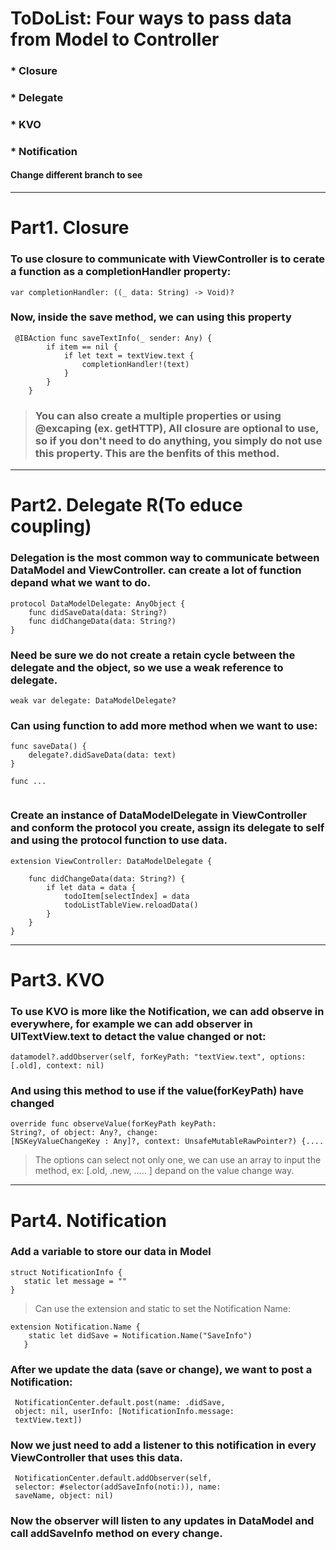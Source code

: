# ToDoList: Four ways to pass data from Model to Controller

### * Closure

### * Delegate

### * KVO

### * Notification

#### Change different branch to see 

***

# Part1. Closure
### To use closure to communicate with ViewController is to cerate a function as a completionHandler property:
```
var completionHandler: ((_ data: String) -> Void)?

```
### Now, inside the save method, we can using this property
```
 @IBAction func saveTextInfo(_ sender: Any) {
        if item == nil {
            if let text = textView.text {
                completionHandler!(text)
            }
        }
    }
```
> ### You can also create a multiple properties or using @excaping (ex. getHTTP), All closure are optional to use, so if you don't need to do anything, you simply do not use this property. This are the benfits of this method.


***

# Part2. Delegate R(To educe coupling)
### Delegation is the most common way to communicate between DataModel and ViewController. can create a lot of function depand what we want to do.
```
protocol DataModelDelegate: AnyObject {
    func didSaveData(data: String?)
    func didChangeData(data: String?)
}
```
### Need be sure we do not create a retain cycle between the delegate and the object, so we use a weak reference to delegate.
```
weak var delegate: DataModelDelegate?

```
### Can using function to add more method when we want to use: 
```
func saveData() {
	delegate?.didSaveData(data: text)
}

func ...
		
```
### Create an instance of DataModelDelegate in ViewController and conform the protocol you create, assign its delegate to self and using the protocol function to use data.

```
extension ViewController: DataModelDelegate {
    
    func didChangeData(data: String?) {
        if let data = data {
            todoItem[selectIndex] = data
            todoListTableView.reloadData()
        }
    }
}		
```

***
# Part3. KVO
### To use KVO is more like the Notification, we can add observe in everywhere, for example we can add observer in UITextView.text to detact the value changed or not:

```
datamodel?.addObserver(self, forKeyPath: "textView.text", options: [.old], context: nil)

```
### And using this method to use if the value(forKeyPath) have changed

```
override func observeValue(forKeyPath keyPath: 
String?, of object: Any?, change: 
[NSKeyValueChangeKey : Any]?, context: UnsafeMutableRawPointer?) {....

```
> The options can select not only one, we can use an array to input the method, ex: [.old, .new, ..... ] depand on the value change way.




***
# Part4. Notification
### Add a variable to store our data in Model

```
struct NotificationInfo {
   static let message = ""
}
```
> Can use the extension and static to set the Notification Name:

```
extension Notification.Name {
    static let didSave = Notification.Name("SaveInfo")
   }
```

### After we update the data (save or change), we want to post a Notification: 
```
 NotificationCenter.default.post(name: .didSave, 
 object: nil, userInfo: [NotificationInfo.message: 
 textView.text])
```
### Now we just need to add a listener to this notification in every ViewController that uses this data.
```
 NotificationCenter.default.addObserver(self, 
 selector: #selector(addSaveInfo(noti:)), name:
 saveName, object: nil)
```

### Now the observer will listen to any updates in DataModel and call addSaveInfo method on every change.

